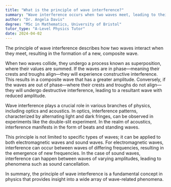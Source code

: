 ```yaml
---
title: "What is the principle of wave interference?"
summary: "Wave interference occurs when two waves meet, leading to their interaction and the formation of a resultant wave. This principle explains how waves combine and affect each other."
author: "Dr. Angela Davis"
degree: "MSc in Mathematics, University of Bristol"
tutor_type: "A-Level Physics Tutor"
date: 2024-04-02
---
```


The principle of wave interference describes how two waves interact when they meet, resulting in the formation of a new, composite wave.

When two waves collide, they undergo a process known as superposition, where their values are summed. If the waves are in phase—meaning their crests and troughs align—they will experience constructive interference. This results in a composite wave that has a greater amplitude. Conversely, if the waves are out of phase—where their crests and troughs do not align—they will undergo destructive interference, leading to a resultant wave with reduced amplitude.

Wave interference plays a crucial role in various branches of physics, including optics and acoustics. In optics, interference patterns, characterized by alternating light and dark fringes, can be observed in experiments like the double-slit experiment. In the realm of acoustics, interference manifests in the form of beats and standing waves.

This principle is not limited to specific types of waves; it can be applied to both electromagnetic waves and sound waves. For electromagnetic waves, interference can occur between waves of differing frequencies, resulting in the emergence of new frequencies. In the case of sound waves, interference can happen between waves of varying amplitudes, leading to phenomena such as sound cancellation.

In summary, the principle of wave interference is a fundamental concept in physics that provides insight into a wide array of wave-related phenomena.
    